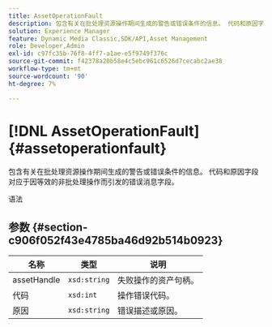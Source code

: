 ```yaml
---
title: AssetOperationFault
description: 包含有关在批处理资源操作期间生成的警告或错误条件的信息。 代码和原因字段对应于因等效的非批处理操作而引发的错误消息字段。
solution: Experience Manager
feature: Dynamic Media Classic,SDK/API,Asset Management
role: Developer,Admin
exl-id: c97fc35b-76f8-4ff7-a1ae-e5f9749f376c
source-git-commit: f42378a20b58e4c5ebc961c6526d7cecabc2ae38
workflow-type: tm+mt
source-wordcount: '90'
ht-degree: 7%

---
```


# [!DNL AssetOperationFault]{#assetoperationfault}

包含有关在批处理资源操作期间生成的警告或错误条件的信息。 代码和原因字段对应于因等效的非批处理操作而引发的错误消息字段。

语法

## 参数 {#section-c906f052f43e4785ba46d92b514b0923}

| 名称 | 类型 | 说明 |
|---|---|---|
| assetHandle | `xsd:string` | 失败操作的资产句柄。 |
| 代码 | `xsd:int` | 操作错误代码。 |
| 原因 | `xsd:string` | 错误描述或原因。 |
